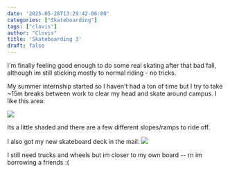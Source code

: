 ```yaml
---
date: '2025-05-28T13:29:42-06:00'
categories: ["Skateboarding"]
tags: ["clovis"]
author: "Clovis"
title: 'Skateboarding 3'
draft: false
---
```


I'm finally feeling good enough to do some real skating after that bad fall, although im still sticking mostly to normal riding - no tricks. 

My summer internship started so I haven't had a ton of time but I try to take ~15m breaks between work to clear my head and skate around campus. I like this area:

![](/images/skate4.JPG)

Its a little shaded and there are a few different slopes/ramps to ride off. 

I also got my new skateboard deck in the mail:
![](/images/skate5.jpg)

I still need trucks and wheels but im closer to my own board -- rn im borrowing a friends :(
